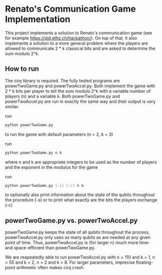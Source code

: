 # Renato's Communication Game Implementation

This project implements a solution to Renato's communication game (see for example https://qid.ethz.ch/hackathon/). On top of that, it also implements a solution to a more general problem where the players are allowed to communicate 2 * k classical bits and are asked to determine the sum modulo 2^k.

## How to run
The cirq library is required.
The fully tested programs are powerTwoGame.py and powerTwoAccel.py. Both implement the game with 2 * k bits per player to tell the sum modulo 2^k with a variable number of players (n) and a variable k. Both powerTwoGame.py and powerTwoAccel.py are run in exactly the same way and their output is very similar.

run

```bash
python powerTwoGame.py
```

to run the game with default parameters (n = 2, k = 3)


run

```bash
python powerTwoGame.py n k
```

where n and k are appropriate integers to be used as the number of players and the exponent in the modulus for the game

run

```bash
python powerTwoGame.py [-s] [-c] n k
```

to optionally also print information about the state of the qubits throughout the procedure (-s) or to print what exactly are the bits the players exchange (-c)

## powerTwoGame.py vs. powerTwoAccel.py

powerTwoGame.py keeps the state of all qubits throughout the process, powerTwoAccel.py only uses as many qubits as are needed at any given point of time. Thus, powerTwoAccel.py is (for larger n) much more time- and space-efficient than powerTwoGame.py.

We are reapeatedly able to run powerTwoAccel.py with n = 110 and k = 1, n = 55 and k = 2, n = 2 and k = 8. For larger parameters, imprecise floating-point arithmetic often makes cirq crash. 
